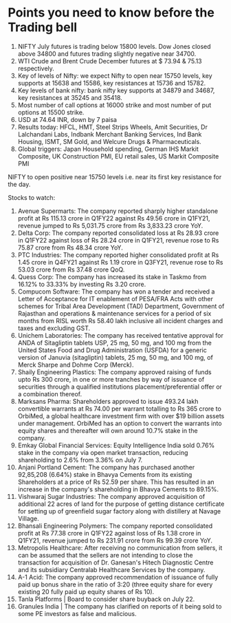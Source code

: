 # Points you need to know before the Trading bell

1. NIFTY July futures is trading below 15800 levels. Dow Jones closed above 34800 and futures trading slightly negative near 34700.
2. WTI Crude and Brent Crude December futures at $ 73.94 & 75.13 respectively.
3. Key of levels of Nifty: we expect Nifty to open near 15750 levels, key supports at 15638 and 15586, key resistances at 15736 and 15782.
4. Key levels of bank nifty: bank nifty key supports at 34879 and 34687, key resistances at 35245 and 35418.
5. Most number of call options at 16000 strike and most number of put options at 15500 strike.
6. USD at 74.64 INR, down by 7 paisa
7. Results today: HFCL, HMT, Steel Strips Wheels, Amit Securities, Dr Lalchandani Labs, Indbank Merchant Banking Services, Ind Bank Housing, ISMT, SM Gold, and Welcure Drugs & Pharmaceuticals.
8. Global triggers: Japan Household spending, German IHS Markit Composite, UK Construction PMI, EU retail sales, US Markit Composite PMI

NIFTY to open positive near 15750 levels i.e. near its first key resistance for the day.

Stocks to watch:
1. Avenue Supermarts: The company reported sharply higher standalone profit at Rs 115.13 crore in Q1FY22 against Rs 49.56 crore in Q1FY21, revenue jumped to Rs 5,031.75 crore from Rs 3,833.23 crore YoY.
2. Delta Corp: The company reported consolidated loss at Rs 28.93 crore in Q1FY22 against loss of Rs 28.24 crore in Q1FY21, revenue rose to Rs 75.87 crore from Rs 48.34 crore YoY.
3. PTC Industries: The company reported higher consolidated profit at Rs 1.45 crore in Q4FY21 against Rs 1.19 crore in Q3FY21, revenue rose to Rs 53.03 crore from Rs 37.48 crore QoQ.
4. Quess Corp: The company has increased its stake in Taskmo from 16.12% to 33.33% by investing Rs 3.20 crore.
5. Compucom Software: The company has won a tender and received a Letter of Acceptance for IT enablement of PESA/FRA Acts with other schemes for Tribal Area Development (TAD) Department, Government of Rajasthan and operations & maintenance services for a period of six months from RISL worth Rs 58.40 lakh inclusive all incident charges and taxes and excluding GST.
6. Unichem Laboratories: The company has received tentative approval for ANDA of Sitagliptin tablets USP, 25 mg, 50 mg, and 100 mg from the United States Food and Drug Administration (USFDA) for a generic version of Januvia (sitagliptin) tablets, 25 mg, 50 mg, and 100 mg, of Merck Sharpe and Dohme Corp (Merck).
7. Shaily Engineering Plastics: The company approved raising of funds upto Rs 300 crore, in one or more tranches by way of issuance of securities through a qualified institutions placement/preferential offer or a combination thereof.
8. Marksans Pharma: Shareholders approved to issue 493.24 lakh convertible warrants at Rs 74.00 per warrant totalling to Rs 365 crore to OrbiMed, a global healthcare investment firm with over $19 billion assets under management. OrbiMed has an option to convert the warrants into equity shares and thereafter will own around 10.7% stake in the company.
9. Emkay Global Financial Services: Equity Intelligence India sold 0.76% stake in the company via open market transaction, reducing shareholding to 2.6% from 3.36% on July 7.
10. Anjani Portland Cement: The company has purchased another 92,85,208 (6.64%) stake in Bhavya Cements from its existing Shareholders at a price of Rs 52.59 per share. This has resulted in an increase in the company's shareholding in Bhavya Cements to 89.15%.
11. Vishwaraj Sugar Industries: The company approved acquisition of additional 22 acres of land for the purpose of getting distance certificate for setting up of greenfield sugar factory along with distillery at Navage Village.
12. Bhansali Engineering Polymers: The company reported consolidated profit at Rs 77.38 crore in Q1FY22 against loss of Rs 1.38 crore in Q1FY21, revenue jumped to Rs 231.91 crore from Rs 99.39 crore YoY.
13. Metropolis Healthcare: After receiving no communication from sellers, it can be assumed that the sellers are not intending to close the transaction for acquisition of Dr. Ganesan's Hitech Diagnostic Centre and its subsidiary Centralab Healthcare Services by the company.
14. A-1 Acid: The company approved recommendation of issuance of fully paid up bonus share in the ratio of 3:20 (three equity share for every existing 20 fully paid up equity shares of Rs 10).
15. Tanla Platforms | Board to consider share buyback on July 22.
16. Granules India | The company has clarified on reports of it being sold to some PE investors as false and malicious.
